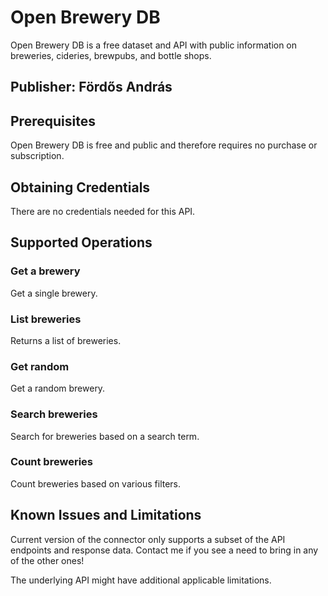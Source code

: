 # Open Brewery DB

Open Brewery DB is a free dataset and API with public information on breweries, cideries, brewpubs, and bottle shops.

## Publisher: Fördős András

## Prerequisites

Open Brewery DB is free and public and therefore requires no purchase or subscription.

## Obtaining Credentials

There are no credentials needed for this API.

## Supported Operations

### Get a brewery
Get a single brewery.

### List breweries
Returns a list of breweries.

### Get random
Get a random brewery.

### Search breweries
Search for breweries based on a search term.

### Count breweries
Count breweries based on various filters.

## Known Issues and Limitations

Current version of the connector only supports a subset of the API endpoints and response data. Contact me if you see a need to bring in any of the other ones!

The underlying API might have additional applicable limitations.
